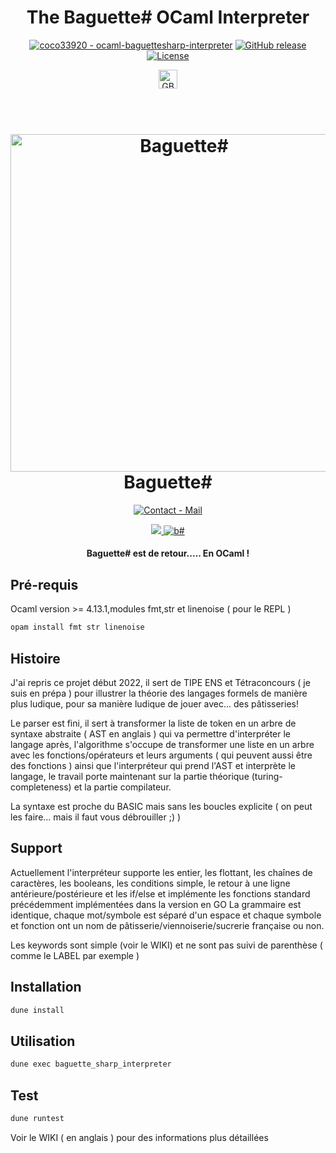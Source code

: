 <h1 align="center">The Baguette# OCaml Interpreter</h1>
<div align="center">
<p>
  <a href="https://github.com/coco33920/ocaml-baguettesharp-interpreter" title="Go to GitHub repo"><img src="https://img.shields.io/static/v1?label=coco33920&message=ocaml-baguettesharp-interpreter&color=55cdfc&logo=github&style=for-the-badge" alt="coco33920 - ocaml-baguettesharp-interpreter"></a>
  <a href="https://github.com/coco33920/ocaml-baguettesharp-interpreter/releases/"><img src="https://img.shields.io/github/release/coco33920/ocaml-baguettesharp-interpreter?include_prereleases=&sort=semver&color=55cdfc&style=for-the-badge" alt="GitHub release"></a>
<a href="#license"><img src="https://img.shields.io/badge/License-MIT-55cdfc?style=for-the-badge" alt="License"></a>
  <div align="center">
  <a href="README_en.md">
    <img alt="GB" src="https://flagicons.lipis.dev/flags/4x3/gb.svg" width="30px" title="english-readme">
  </a>
  </div>
</p>

<h1 align="center">
    <br>
    <img src="https://i.imgur.com/iBSb0Fh.png" alt="Baguette#" width="540">
    <br>
    Baguette#
    <br>
</h1>

<a href="mailto:contact@baguettesharp.fr"><img src="https://img.shields.io/badge/Contact-Mail-f7a8d8?style=for-the-badge&logo=thunderbird&logoColor=55cdfc" alt="Contact - Mail"></a>

<a href="https://github.com/coco33920/ocaml-baguettesharp-interpreter/wiki">
<img src="https://img.shields.io/badge/view-Wiki-f7a8d8?style=for-the-badge">
</a>
<a href="https://www.baguettesharp.fr">
    <img alt="b#" src="https://img.shields.io/badge/Website-Baguette%23-f7a8d8?style=for-the-badge">
  </a>
</div>
<h4 align="center">Baguette# est de retour..... En OCaml !</h4>

## Pré-requis 
Ocaml version >= 4.13.1,modules fmt,str et linenoise ( pour le REPL )

```sh
opam install fmt str linenoise
```


## Histoire 

J'ai repris ce projet début 2022, il sert de TIPE ENS et Tétraconcours ( je suis en prépa ) pour illustrer la théorie des langages formels de manière plus ludique, pour sa manière ludique de jouer avec... des pâtisseries!

Le parser est fini, il sert à transformer la liste de token en un arbre de syntaxe abstraite ( AST en anglais ) qui va permettre d'interpréter le langage après, l'algorithme s'occupe de transformer une liste en un arbre avec les fonctions/opérateurs et leurs arguments ( qui peuvent aussi être des fonctions ) ainsi que l'interpréteur qui prend l'AST et interprète le langage, le travail porte maintenant sur la partie théorique (turing-completeness) et la partie compilateur.

La syntaxe est proche du BASIC mais sans les boucles explicite ( on peut les faire... mais il faut vous débrouiller ;) )

## Support

Actuellement l'interpréteur supporte les entier, les flottant, les chaînes de caractères, les booleans, les conditions simple, le retour à une ligne antérieure/postérieure et les if/else et implémente les fonctions
standard précédemment implémentées dans la version en GO
La grammaire est identique, chaque mot/symbole est séparé d'un espace et chaque symbole et fonction ont un nom de pâtisserie/viennoiserie/sucrerie française ou non.

Les keywords sont simple (voir le WIKI) et ne sont pas suivi de parenthèse ( comme le LABEL par exemple )

## Installation

```sh
dune install
```

## Utilisation

```sh
dune exec baguette_sharp_interpreter
```

## Test

```sh
dune runtest
```

Voir le WIKI ( en anglais ) pour des informations plus détaillées